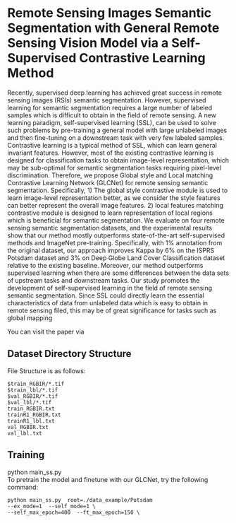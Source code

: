 Remote Sensing Images Semantic Segmentation with General Remote Sensing Vision Model via a Self-Supervised Contrastive Learning Method
====
Recently, supervised deep learning has achieved great success in remote sensing images (RSIs) semantic segmentation. However, supervised learning for semantic segmentation requires a large number of labeled samples which is difficult to obtain in the field of remote sensing. A new learning paradigm, self-supervised learning (SSL), can be used to solve such problems by pre-training a general model with large unlabeled images and then fine-tuning on a downstream task with very few labeled samples. Contrastive learning is a typical method of SSL, which can learn general invariant features. However, most of the existing contrastive learning is designed for classification tasks to obtain image-level representation, which may be sub-optimal for semantic segmentation tasks requiring pixel-level discrimination. Therefore, we propose Global style and Local matching Contrastive Learning Network (GLCNet) for remote sensing semantic segmentation. Specifically, 1) The global style contrastive module is used to learn image-level representation better, as we consider the style features can better represent the overall image features. 2) local features matching contrastive module is designed to learn representation of local regions which is beneficial for semantic segmentation. We evaluate on four remote sensing semantic segmentation datasets, and the experimental results show that our method mostly outperforms state-of-the-art self-supervised methods and ImageNet pre-training. Specifically, with 1% annotation from the original dataset, our approach improves Kappa by 6% on the ISPRS Potsdam dataset and 3% on Deep Globe Land Cover Classification dataset relative to the existing baseline. Moreover, our method outperforms supervised learning when there are some differences between the data sets of upstream tasks and downstream tasks. Our study promotes the development of self-supervised learning in the field of remote sensing semantic segmentation. Since SSL could directly learn the essential characteristics of data from unlabeled data which is easy to obtain in remote sensing filed, this may be of great significance for tasks such as global mapping

You can visit the paper via 

Dataset Directory Structure
-------
File Structure is as follows:   

    $train_RGBIR/*.tif     
    $train_lbl/*.tif     
    $val_RGBIR/*.tif      
    $val_lbl/*.tif    
    train_RGBIR.txt    
    trainR1_RGBIR.txt     
    trainR1_lbl.txt       
    val_RGBIR.txt       
    val_lbl.txt
    
Training
-------       
python main_ss.py     
To pretrain the model and finetune with our GLCNet, try the following command:      
        
    python main_ss.py  root=./data_example/Potsdam
    --ex_mode=1  --self_mode=1 \  
    --self_max_epoch=400  --ft_max_epoch=150 \
    

       

